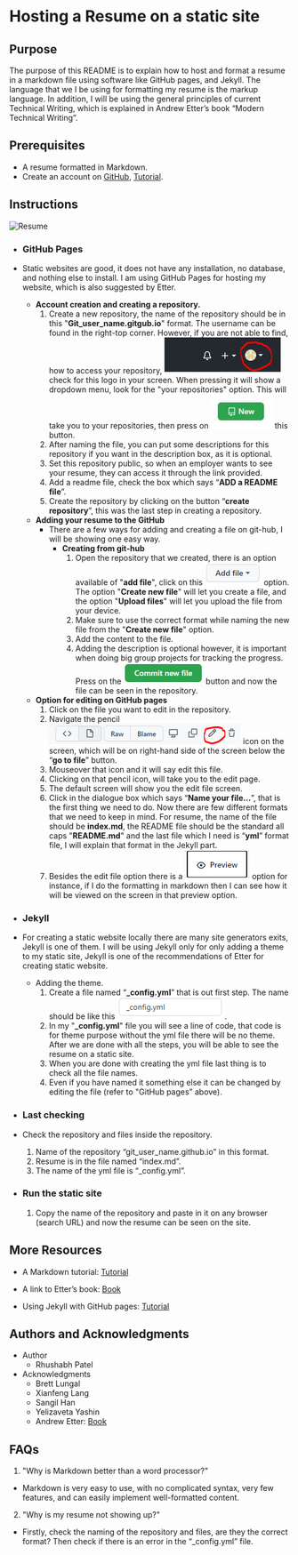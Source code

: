 # Hosting a Resume on a static site

## Purpose
The purpose of this README is to explain how to host and format a resume in a markdown file using software like GitHub pages, and Jekyll. The language that we I be using for formatting my resume is the markup language. In addition, I will be using the general principles of current Technical Writing, which is explained in Andrew Etter’s book “Modern Technical Writing”. 

## Prerequisites 
*	A resume formatted in Markdown.
*	Create an account on [GitHub](https://github.com/), [Tutorial](https://www.wikihow.com/Create-an-Account-on-GitHub).


## Instructions
![Resume](https://github.com/Rhushabh12/Rhushabh12.github.io/blob/main/resume.gif)


*	### GitHub Pages
*	Static websites are good, it does not have any installation, no database, and nothing else to install. I am using GitHub Pages for hosting my website, which is also suggested by Etter.
    * **Account creation and creating a repository.** 
        1. Create a new repository, the name of the repository should be in this "**Git_user_name.gitgub.io**" format. The username can be found in the right-top corner. However, if you are not able to find, how to access your repository, ![Drop](https://github.com/Rhushabh12/Rhushabh12.github.io/blob/main/logo.png) check for this logo in your screen. When pressing it will show a dropdown menu, look for the "your repositories" option. This will take you to your repositories, then press on ![new](https://github.com/Rhushabh12/Rhushabh12.github.io/blob/main/new_repo.png) this button. 
        2. After naming the file, you can put some descriptions for this repository if you want in the description box, as it is optional. 
        3. Set this repository public, so when an employer wants to see your resume, they can access it through the link provided.
        4. Add a readme file, check the box which says “**ADD a README file**”.
        5. Create the repository by clicking on the button “**create repository**”, this was the last step in creating a repository. 
    *	**Adding your resume to the GitHub** 
        *	There are a few ways for adding and creating a file on git-hub, I will be showing one easy way.
            *  **Creating from git-hub** 
                1.  Open the repository that we created, there is an option available of "**add file**", click on this ![Addfile](https://github.com/Rhushabh12/Rhushabh12.github.io/blob/main/add_file.PNG) option. The option "**Create new file**" will let you create a file, and the option "**Upload files**" will let you upload the file from your device.
                2.	Make sure to use the correct format while naming the new file from the "**Create new file**" option.  
                3.	Add the content to the file.  
                4.	Adding the description is optional however, it is important when doing big group projects for tracking the progress. Press on the ![Commit_new_file](https://github.com/Rhushabh12/Rhushabh12.github.io/blob/main/commit_new_file_logo.PNG) button and now the file can be seen in the repository.
    *	**Option for editing on GitHub pages**
        1.	Click on the file you want to edit in the repository.
        2.	Navigate the pencil ![Pencil_icon](https://github.com/Rhushabh12/Rhushabh12.github.io/blob/main/pencil_icon.PNG) icon on the screen, which will be on right-hand side of the screen below the “**go to file**” button.
        3.	Mouseover that icon and it will say edit this file.
        4.	Clicking on that pencil icon, will take you to the edit page.
        5.	The default screen will show you the edit file screen.
        6.	Click in the dialogue box which says “**Name your file…**”, that is the first thing we need to do. Now there are few different formats that we need to keep in mind. For resume, the name of the file should be **index.md**, the README file should be the standard all caps "**README.md**" and the last file which I need is “**yml**” format file, I will explain that format in the Jekyll part.  
        7.	Besides the edit file option there is a ![Preview](https://github.com/Rhushabh12/Rhushabh12.github.io/blob/main/preview_option.PNG) option for instance, if I do the formatting in markdown then I can see how it will be viewed on the screen in that preview option.
*	### Jekyll
*	For creating a static website locally there are many site generators exits, Jekyll is one of them. I will be using Jekyll only for only adding a theme to my static site, Jekyll is one of the recommendations of Etter for creating static website.
      *  Adding the theme.
          1.	Create a file named “**_config.yml**” that is out first step. The name should be like this ![filename](https://github.com/Rhushabh12/Rhushabh12.github.io/blob/main/jekyll_file_name.PNG). 
          2.	In my "**_config.yml**" file you will see a line of code, that code is for theme purpose without the yml file there will be no theme. After we are done with all the steps, you will be able to see the resume on a static site.
          3.	When you are done with creating the yml file last thing is to check all the file names.
          4.	Even if you have named it something else it can be changed by editing the file (refer to "GitHub pages” above).

*	### Last checking
*	Check the repository and files inside the repository.
    1.	Name of the repository “git_user_name.github.io” in this format.
    2.	Resume is in the file named “index.md”.
    3.	The name of the yml file is “_config.yml”.
*	### Run the static site 
    1.	Copy the name of the repository and paste in it on any browser (search URL) and now the resume can be seen on the site. 


## More Resources 
* A Markdown tutorial: [Tutorial](https://helloacm.com/markdown-markup-language-quick-tutorial/)

* A link to Etter’s book: [Book](https://www.amazon.ca/Modern-Technical-Writing-Introduction-Documentation-ebook/dp/B01A2QL9SS)

* Using Jekyll with GitHub pages: [Tutorial](https://docs.github.com/en/pages/setting-up-a-github-pages-site-with-jekyll) 

## Authors and Acknowledgments
* Author
   *  Rhushabh Patel
* Acknowledgments
   *  Brett Lungal
   *  Xianfeng Lang
   *  Sangil Han
   *  Yelizaveta Yashin     
   *  Andrew Etter: [Book](https://www.amazon.ca/Modern-Technical-Writing-Introduction-Documentation-ebook/dp/B01A2QL9SS)
## FAQs

1. "Why is Markdown better than a word 
processor?"
*  Markdown is very easy to use, with no complicated syntax, very few features, and can easily implement well-formatted content. 

2. "Why is my resume not showing up?"
*  Firstly, check the naming of the repository and files, are they the correct format? Then check if there is an error in the “_config.yml” file.

